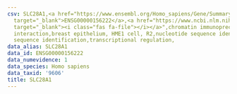 ```yaml
---
csv: SLC28A1,<a href="https://www.ensembl.org/Homo_sapiens/Gene/Summary?db=core;g=ENSG00000156222"
  target="_blank">ENSG00000156222</a>,<a href="https://www.ncbi.nlm.nih.gov/pubmed/22863008"
  target="_blank"><i class="fas fa-file"></i></a>",chromatin immunoprecipitation assay,direct
  interaction,breast epithelium, HME1 cell, R2,nucleotide sequence identification,nucleotide
  sequence identification,transcriptional regulation,
data_alias: SLC28A1
data_id: ENSG00000156222
data_numevidence: 1
data_species: Homo sapiens
data_taxid: '9606'
title: SLC28A1
---
```

